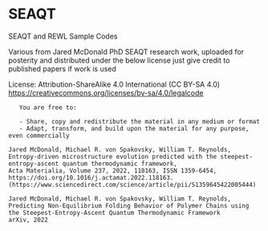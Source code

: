 # SEAQT
SEAQT and REWL Sample Codes 

Various from Jared McDonald PhD SEAQT research work, uploaded for posterity and distributed under the below license just give credit to published papers if work is used

  License: Attribution-ShareAlike 4.0 International (CC BY-SA 4.0)
		   https://creativecommons.org/licenses/by-sa/4.0/legalcode

	   You are free to:

	   - Share, copy and redistribute the material in any medium or format
	   - Adapt, transform, and build upon the material for any purpose, even commercially

	Jared McDonald, Michael R. von Spakovsky, William T. Reynolds,
	Entropy-driven microstructure evolution predicted with the steepest-entropy-ascent quantum thermodynamic framework,
	Acta Materialia, Volume 237, 2022, 118163, ISSN 1359-6454,
	https://doi.org/10.1016/j.actamat.2022.118163.
	(https://www.sciencedirect.com/science/article/pii/S1359645422005444)

	Jared McDonald, Michael R. von Spakovsky, William T. Reynolds,
	Predicting Non-Equilibrium Folding Behavior of Polymer Chains using the Steepest-Entropy-Ascent Quantum Thermodynamic Framework
	arXiv, 2022
